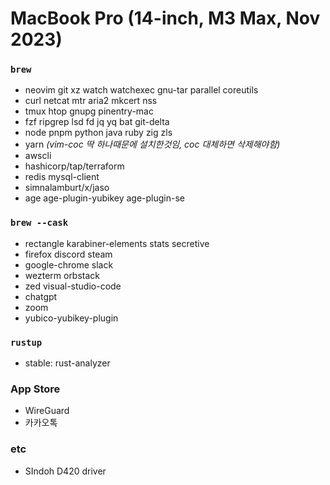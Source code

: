 MacBook Pro (14-inch, M3 Max, Nov 2023)
========

### `brew`
- neovim git xz watch watchexec gnu-tar parallel coreutils
- curl netcat mtr aria2 mkcert nss
- tmux htop gnupg pinentry-mac
- fzf ripgrep lsd fd jq yq bat git-delta
- node pnpm python java ruby zig zls
- yarn *(vim-coc 딱 하나때문에 설치한것임, coc 대체하면 삭제해야함)*
- awscli
- hashicorp/tap/terraform
- redis mysql-client
- simnalamburt/x/jaso
- age age-plugin-yubikey age-plugin-se

### `brew --cask`
- rectangle karabiner-elements stats secretive
- firefox discord steam
- google-chrome slack
- wezterm orbstack
- zed visual-studio-code
- chatgpt
- zoom
- yubico-yubikey-plugin

### `rustup`
- stable: rust-analyzer

### App Store
- WireGuard
- 카카오톡

### etc
- SIndoh D420 driver
